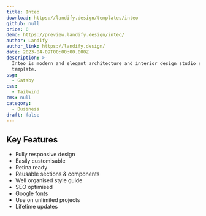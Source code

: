 ```yaml
---
title: Inteo
download: https://landify.design/templates/inteo
github: null
price: 0
demo: https://preview.landify.design/inteo/
author: Landify
author_link: https://landify.design/
date: 2023-04-09T00:00:00.000Z
description: >-
  Inteo is modern and elegant architecture and interior design studio site
  template.
ssg:
  - Gatsby
css:
  - Tailwind
cms: null
category:
  - Business
draft: false
---
```

## Key Features

- Fully responsive design
- Easily customisable
- Retina ready
- Reusable sections & components
- Well organised style guide
- SEO optimised
- Google fonts
- Use on unlimited projects
- Lifetime updates